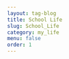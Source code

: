 ```yaml
---
layout: tag-blog
title: School Life
slug: School_Life
category: my_life
menu: false
order: 1
---
```

